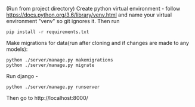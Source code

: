 (Run from project directory)
Create python virtual environment - follow https://docs.python.org/3.6/library/venv.html and name your virtual environment "venv" so git ignores it. Then run
```
pip install -r requirements.txt
```

Make migrations for data(run after cloning and if changes are made to any models):
```
python ./server/manage.py makemigrations
python ./server/manage.py migrate
```
Run django -
```
python ./server/manage.py runserver
```
Then go to http://localhost:8000/
